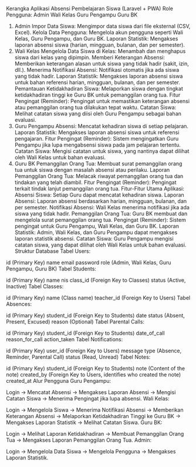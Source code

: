 Kerangka Aplikasi Absensi Pembelajaran Siswa (Laravel + PWA)
Role Pengguna:
Admin
Wali Kelas
Guru Pengampu
Guru BK
1. Admin
Impor Data Siswa: Mengimpor data siswa dari file eksternal (CSV, Excel).
Kelola Data Pengguna: Mengelola akun pengguna seperti Wali Kelas, Guru Pengampu, dan Guru BK.
Laporan Statistik: Mengakses laporan absensi siswa (harian, mingguan, bulanan, dan per semester).
2. Wali Kelas
Mengelola Data Siswa di Kelas: Menambah dan menghapus siswa dari kelas yang dipimpin.
Memberi Keterangan Absensi: Memberikan keterangan alasan untuk siswa yang tidak hadir (sakit, izin, dll.).
Menerima Notifikasi Absensi: Notifikasi otomatis jika ada siswa yang tidak hadir.
Laporan Statistik: Mengakses laporan absensi siswa untuk bahan referensi harian, mingguan, bulanan, dan per semester.
Pemantauan Ketidakhadiran Siswa: Melaporkan siswa dengan tingkat ketidakhadiran tinggi ke Guru BK untuk pemanggilan orang tua.
Fitur Pengingat (Reminder): Pengingat untuk memastikan keterangan absensi atau pemanggilan orang tua dilakukan tepat waktu.
Catatan Siswa: Melihat catatan siswa yang diisi oleh Guru Pengampu sebagai bahan evaluasi.
3. Guru Pengampu
Absensi: Mencatat kehadiran siswa di setiap pelajaran.
Laporan Statistik: Mengakses laporan absensi siswa untuk referensi pengajaran.
Fitur Pengingat (Reminder): Sistem mengingatkan Guru Pengampu jika lupa mengabsensi siswa pada jam pelajaran tertentu.
Catatan Siswa: Mengisi catatan untuk siswa, yang nantinya dapat dilihat oleh Wali Kelas untuk bahan evaluasi.
4. Guru BK
Pemanggilan Orang Tua: Membuat surat pemanggilan orang tua untuk siswa dengan masalah absensi atau perilaku.
Laporan Pemanggilan Orang Tua: Melacak riwayat pemanggilan orang tua dan tindakan yang telah diambil.
Fitur Pengingat (Reminder): Pengingat terkait tindak lanjut pemanggilan orang tua.
Fitur-Fitur Utama Aplikasi:
Absensi Siswa: Setiap Guru dapat mencatat kehadiran siswa.
Laporan Absensi: Laporan absensi berdasarkan harian, mingguan, bulanan, dan per semester.
Notifikasi Absensi: Wali Kelas menerima notifikasi jika ada siswa yang tidak hadir.
Pemanggilan Orang Tua: Guru BK membuat dan mengelola surat pemanggilan orang tua.
Pengingat (Reminder): Sistem pengingat untuk Guru Pengampu, Wali Kelas, dan Guru BK.
Laporan Statistik: Admin, Wali Kelas, dan Guru Pengampu dapat mengakses laporan statistik absensi.
Catatan Siswa: Guru Pengampu mengisi catatan siswa, yang dapat dilihat oleh Wali Kelas untuk bahan evaluasi.
Struktur Database
Tabel Users:

id (Primary Key)
name
email
password
role (Admin, Wali Kelas, Guru Pengampu, Guru BK)
Tabel Students:

id (Primary Key)
name
nis
class_id (Foreign Key to Classes)
status (Active, Inactive)
Tabel Classes:

id (Primary Key)
name (Class name)
teacher_id (Foreign Key to Users)
Tabel Absences:

id (Primary Key)
student_id (Foreign Key to Students)
date
status (Absent, Present, Excused)
reason (Optional)
Tabel Parental Calls:

id (Primary Key)
student_id (Foreign Key to Students)
date_of_call
reason_for_call
action_taken
Tabel Notifications:

id (Primary Key)
user_id (Foreign Key to Users)
message
type (Absence, Reminder, Parental Call)
status (Read, Unread)
Tabel Notes:

id (Primary Key)
student_id (Foreign Key to Students)
note (Content of the note)
created_by (Foreign Key to Users, identifies who created the note)
created_at
Alur Pengguna
Guru Pengampu:

Login → Mencatat Absensi → Mengakses Laporan Absensi → Mengisi Catatan Siswa → Menerima Pengingat jika lupa absensi.
Wali Kelas:

Login → Mengelola Siswa → Menerima Notifikasi Absensi → Memberikan Keterangan Absensi → Melaporkan Ketidakhadiran Tinggi ke Guru BK → Mengakses Laporan Statistik → Melihat Catatan Siswa.
Guru BK:

Login → Melihat Laporan Ketidakhadiran → Membuat Pemanggilan Orang Tua → Mengakses Laporan Pemanggilan Orang Tua.
Admin:

Login → Mengelola Data Siswa → Mengelola Pengguna → Mengakses Laporan Statistik.
